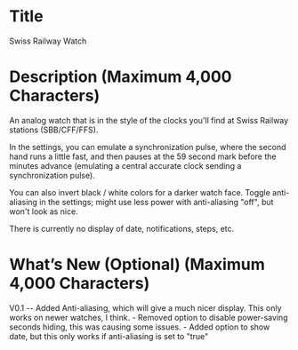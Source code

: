 # Title

Swiss Railway Watch

#  Description (Maximum 4,000 Characters)

An analog watch that is in the style of the clocks you'll find at Swiss Railway stations (SBB/CFF/FFS). 

In the settings, you can emulate a synchronization pulse, where the second hand runs a little fast, and then pauses at the 59 second mark before the minutes advance (emulating a central accurate clock sending a synchronization pulse). 

You can also invert black / white colors for a darker watch face. Toggle anti-aliasing in the settings; might use less power with anti-aliasing "off", but won't look as nice. 

There is currently no display of date, notifications, steps, etc.

#  What’s New (Optional) (Maximum 4,000 Characters)
V0.1 -- Added Anti-aliasing, which will give a much nicer display. This only works on newer watches, I think. 
	  - Removed option to disable power-saving seconds hiding, this was causing some issues. 
	  - Added option to show date, but this only works if anti-aliasing is set to "true"


